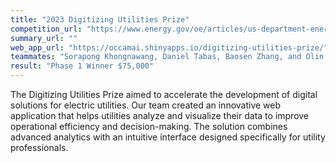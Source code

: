 ```yaml
---
title: "2023 Digitizing Utilities Prize"
competition_url: "https://www.energy.gov/oe/articles/us-department-energy-announces-winners-inaugural-american-made-digitizing-utilities"
summary_url: ""
web_app_url: "https://occamai.shinyapps.io/digitizing-utilities-prize/"
teammates: "Sorapong Khongnawang, Daniel Tabas, Baosen Zhang, and Olin Lagon"
result: "Phase 1 Winner $75,000"
---
```


The Digitizing Utilities Prize aimed to accelerate the development of digital solutions for electric utilities. Our team created an innovative web application that helps utilities analyze and visualize their data to improve operational efficiency and decision-making. The solution combines advanced analytics with an intuitive interface designed specifically for utility professionals. 